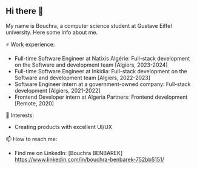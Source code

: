 ## Hi there 👋
My name is Bouchra, a computer science student at Gustave Eiffel university. Here some info about me.

⚡ Work experience:
- Full-time Software Engineer at Natixis Algérie: Full-stack development on the Software and development team [Algiers, 2023-2024]
- Full-time Software Engineer at Inkidia: Full-stack development on the Software and development team [Algiers, 2022-2023]
- Software Engineer intern at a government-owned company: Full-stack development [Algiers, 2021-2022]
- Frontend Developer intern at Algeria Partners: Frontend development [Remote, 2020]
  
🔭 Interests:
- Creating products with excellent UI/UX

📫 How to reach me: 
- Find me on LinkedIn: [Bouchra BENBAREK] https://www.linkedin.com/in/bouchra-benbarek-752bb5151/
<!--
**bouchra0benbarek/bouchra0benbarek** is a ✨ _special_ ✨ repository because its `README.md` (this file) appears on your GitHub profile.

Here are some ideas to get you started:

- 🔭 I’m currently working on ...
- 🌱 I’m currently learning ...
- 👯 I’m looking to collaborate on ...
- 🤔 I’m looking for help with ...
- 💬 Ask me about ...
- 📫 How to reach me: ...
- 😄 Pronouns: ...
- ⚡ Fun fact: ...
-->
